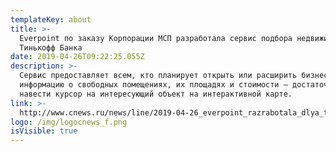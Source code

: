 ```yaml
---
templateKey: about
title: >-
  Everpoint по заказу Корпорации МСП разработала сервис подбора недвижимости для
  Тинькофф Банка
date: 2019-04-26T09:22:25.055Z
description: >-
  Сервис предоставляет всем, кто планирует открыть или расширить бизнес,
  информацию о свободных помещениях, их площадях и стоимости – достаточно лишь
  навести курсор на интересующий объект на интерактивной карте.
link: >-
  http://www.cnews.ru/news/line/2019-04-26_everpoint_razrabotala_dlya_tinkoff_banka_servis
logo: /img/logocnews_f.png
isVisible: true
---
```


